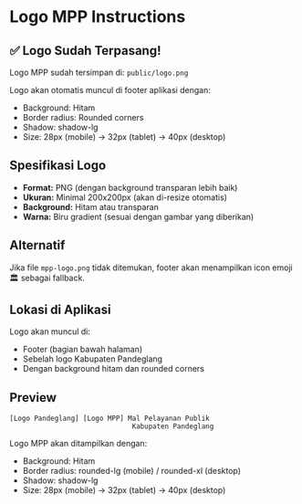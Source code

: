 # Logo MPP Instructions

## ✅ Logo Sudah Terpasang!

Logo MPP sudah tersimpan di: `public/logo.png`

Logo akan otomatis muncul di footer aplikasi dengan:
- Background: Hitam
- Border radius: Rounded corners
- Shadow: shadow-lg
- Size: 28px (mobile) → 32px (tablet) → 40px (desktop)

## Spesifikasi Logo

- **Format:** PNG (dengan background transparan lebih baik)
- **Ukuran:** Minimal 200x200px (akan di-resize otomatis)
- **Background:** Hitam atau transparan
- **Warna:** Biru gradient (sesuai dengan gambar yang diberikan)

## Alternatif

Jika file `mpp-logo.png` tidak ditemukan, footer akan menampilkan icon emoji 🏛️ sebagai fallback.

## Lokasi di Aplikasi

Logo akan muncul di:
- Footer (bagian bawah halaman)
- Sebelah logo Kabupaten Pandeglang
- Dengan background hitam dan rounded corners

## Preview

```
[Logo Pandeglang] [Logo MPP] Mal Pelayanan Publik
                              Kabupaten Pandeglang
```

Logo MPP akan ditampilkan dengan:
- Background: Hitam
- Border radius: rounded-lg (mobile) / rounded-xl (desktop)
- Shadow: shadow-lg
- Size: 28px (mobile) → 32px (tablet) → 40px (desktop)
